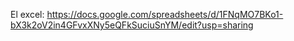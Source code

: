 El excel: https://docs.google.com/spreadsheets/d/1FNqMO7BKo1-bX3k2oV2in4GFvxXNy5eQFkSuciuSnYM/edit?usp=sharing